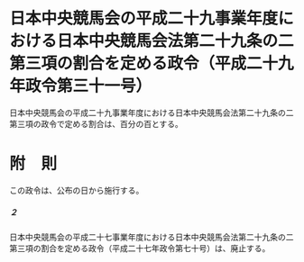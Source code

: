 # 日本中央競馬会の平成二十九事業年度における日本中央競馬会法第二十九条の二第三項の割合を定める政令（平成二十九年政令第三十一号）
日本中央競馬会の平成二十九事業年度における日本中央競馬会法第二十九条の二第三項の政令で定める割合は、百分の百とする。
# 附　則
この政令は、公布の日から施行する。
##### ２
日本中央競馬会の平成二十七事業年度における日本中央競馬会法第二十九条の二第三項の割合を定める政令（平成二十七年政令第七十号）は、廃止する。
